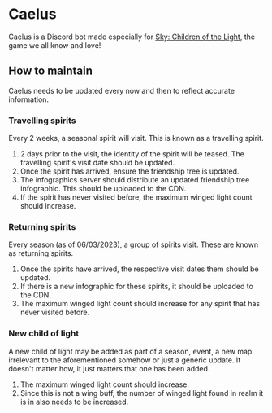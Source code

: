 # Caelus

Caelus is a Discord bot made especially for [Sky: Children of the Light][thatskygame], the game we all know and love!

## How to maintain

Caelus needs to be updated every now and then to reflect accurate information.

### Travelling spirits

Every 2 weeks, a seasonal spirit will visit. This is known as a travelling spirit.

1. 2 days prior to the visit, the identity of the spirit will be teased. The travelling spirit's visit date should be updated.
2. Once the spirit has arrived, ensure the friendship tree is updated.
3. The infographics server should distribute an updated friendship tree infographic. This should be uploaded to the CDN.
4. If the spirit has never visited before, the maximum winged light count should increase.

### Returning spirits

Every season (as of 06/03/2023), a group of spirits visit. These are known as returning spirits.

1. Once the spirits have arrived, the respective visit dates them should be updated.
2. If there is a new infographic for these spirits, it should be uploaded to the CDN.
3. The maximum winged light count should increase for any spirit that has never visited before.

[thatskygame]: https://thatskygame.com/

### New child of light

A new child of light may be added as part of a season, event, a new map irrelevant to the aforementioned somehow or just a generic update. It doesn't matter how, it just matters that one has been added.

1. The maximum winged light count should increase.
2. Since this is not a wing buff, the number of winged light found in realm it is in also needs to be increased.
